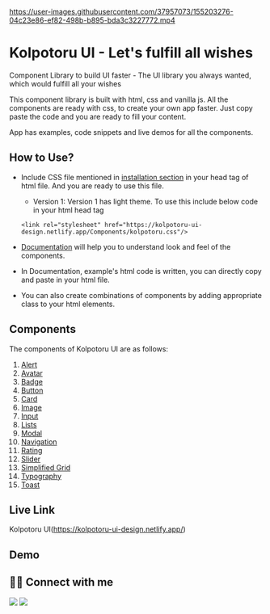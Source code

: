 

https://user-images.githubusercontent.com/37957073/155203276-04c23e86-ef82-498b-b895-bda3c3227772.mp4

# Kolpotoru UI - Let's fulfill all wishes

Component Library to build UI faster - The UI library you always wanted, which would fulfill all your wishes

This component library is built with html, css and vanilla js.
All the components are ready with css, to create your own app faster. Just copy paste the code and you are ready to fill your content.

App has examples, code snippets and live demos for all the components.

## How to Use?

- Include CSS file mentioned in [installation section](https://kolpotoru-ui-design.netlify.app/#installation) in your head tag of html file.
  And you are ready to use this file.

  - Version 1: Version 1 has light theme. To use this include below code in your html head tag

  `<link rel="stylesheet" href="https://kolpotoru-ui-design.netlify.app/Components/kolpotoru.css"/>`
    
            

- [Documentation](https://kolpotoru-ui-design.netlify.app/components/alert/alert) will help you to understand look and feel of the components.
- In Documentation, example's html code is written, you can directly copy and paste in your html file.
- You can also create combinations of components by adding appropriate class to your html elements.

## Components

The components of Kolpotoru UI are as follows:

  <ol>
    <li><a href="https://kolpotoru-ui-design.netlify.app/components/alert/alert">Alert</a></li>
    <li><a href="https://kolpotoru-ui-design.netlify.app/components/avatar/avatar">Avatar</a></li>
    <li><a href="https://kolpotoru-ui-design.netlify.app/components/badge/badge">Badge</a></li>
    <li><a href="https://kolpotoru-ui-design.netlify.app/components/button/button">Button</a></li>
    <li><a href="https://kolpotoru-ui-design.netlify.app/components/card/card">Card</a></li>
    <li><a href="https://kolpotoru-ui-design.netlify.app/components/responsiveimages/image">Image</a></li>
    <li><a href="https://kolpotoru-ui-design.netlify.app/components/input/input">Input</a></li>
    <li><a href="https://kolpotoru-ui-design.netlify.app/components/lists/list">Lists</a></li>
    <li><a href="https://kolpotoru-ui-design.netlify.app/components/modal/modal">Modal</a></li>
    <li><a href="https://kolpotoru-ui-design.netlify.app/components/navigation/navigation">Navigation</a></li>
    <li><a href="https://kolpotoru-ui-design.netlify.app/components/rating/rating">Rating</a></li>
    <li><a href="https://kolpotoru-ui-design.netlify.app/components/slider/slider">Slider</a></li>
    <li><a href="https://kolpotoru-ui-design.netlify.app/components/grid/grid">Simplified Grid</a></li>
    <li><a href="https://kolpotoru-ui-design.netlify.app/components/typography/typography">Typography</a></li>
    <li><a href="https://kolpotoru-ui-design.netlify.app/components/toast/toast">Toast</a></li>
  </ol>

  ## Live Link
  Kolpotoru UI(https://kolpotoru-ui-design.netlify.app/)

  ## Demo

## 👩‍💻 Connect with me

<a href="https://twitter.com/Ifullofsunshine"><img src="https://img.shields.io/badge/Twitter-1DA1F2?style=for-the-badge&logo=twitter&logoColor=white"/></a>
<a href="https://www.linkedin.com/in/saharanitaa1230dreamer/"><img src="https://img.shields.io/badge/LinkedIn-0077B5?style=for-the-badge&logo=linkedin&logoColor=white"/></a>
